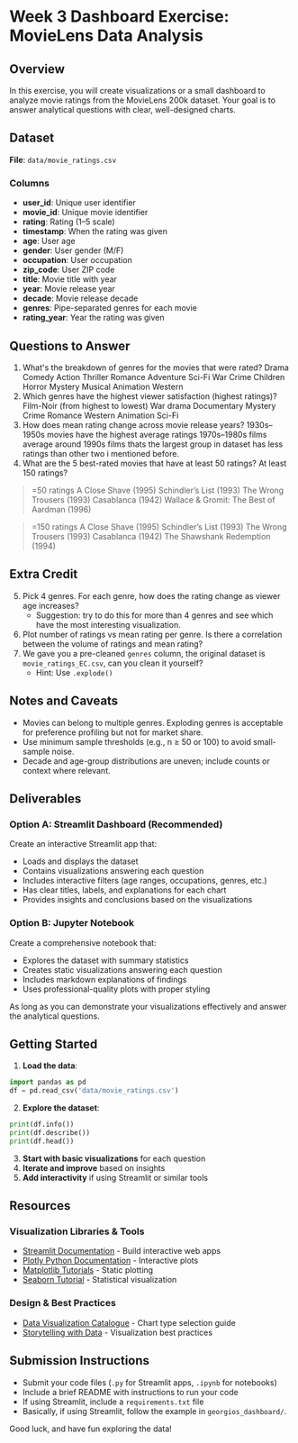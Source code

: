 # Week 3 Dashboard Exercise: MovieLens Data Analysis

## Overview
In this exercise, you will create visualizations or a small dashboard to analyze movie ratings from the MovieLens 200k dataset. Your goal is to answer analytical questions with clear, well-designed charts.

## Dataset
**File**: `data/movie_ratings.csv`

### Columns
- **user_id**: Unique user identifier
- **movie_id**: Unique movie identifier
- **rating**: Rating (1–5 scale)
- **timestamp**: When the rating was given
- **age**: User age
- **gender**: User gender (M/F)
- **occupation**: User occupation
- **zip_code**: User ZIP code
- **title**: Movie title with year
- **year**: Movie release year
- **decade**: Movie release decade
- **genres**: Pipe-separated genres for each movie
- **rating_year**: Year the rating was given

## Questions to Answer
1. What's the breakdown of genres for the movies that were rated?
Drama 
Comedy 
Action 
Thriller 
Romance 
Adventure 
Sci-Fi 
War 
Crime 
Children 
Horror 
Mystery 
Musical 
Animation 
Western 
2. Which genres have the highest viewer satisfaction (highest ratings)? 
Film-Noir 
(from highest to lowest)
War 
drama 
Documentary 
Mystery
Crime 
Romance 
Western 
Animation 
Sci-Fi 
3. How does mean rating change across movie release years?
1930s–1950s movies have the highest average ratings 
1970s–1980s films average around 
1990s films thats the largest group in dataset has less ratings than other two i mentioned before.
4. What are the 5 best-rated movies that have at least 50 ratings? At least 150 ratings?
>=50 ratings
A Close Shave (1995) 
Schindler’s List (1993) 
The Wrong Trousers (1993) 
Casablanca (1942) 
Wallace & Gromit: The Best of Aardman (1996)

>=150 ratings
A Close Shave (1995) 
Schindler’s List (1993) 
The Wrong Trousers (1993) 
Casablanca (1942) 
The Shawshank Redemption (1994)

## Extra Credit
5. Pick 4 genres. For each genre, how does the rating change as viewer age increases?
   - Suggestion: try to do this for more than 4 genres and see which have the most interesting visualization.
6. Plot number of ratings vs mean rating per genre. Is there a correlation between the volume of ratings and mean rating?
7. We gave you a pre-cleaned `genres` column, the original dataset is `movie_ratings_EC.csv`, can you clean it yourself?
   - Hint: Use `.explode()` 

## Notes and Caveats
- Movies can belong to multiple genres. Exploding genres is acceptable for preference profiling but not for market share.
- Use minimum sample thresholds (e.g., n ≥ 50 or 100) to avoid small-sample noise.
- Decade and age-group distributions are uneven; include counts or context where relevant.

## Deliverables

### Option A: Streamlit Dashboard (Recommended)
Create an interactive Streamlit app that:
- Loads and displays the dataset
- Contains visualizations answering each question
- Includes interactive filters (age ranges, occupations, genres, etc.)
- Has clear titles, labels, and explanations for each chart
- Provides insights and conclusions based on the visualizations

### Option B: Jupyter Notebook
Create a comprehensive notebook that:
- Explores the dataset with summary statistics
- Creates static visualizations answering each question
- Includes markdown explanations of findings
- Uses professional-quality plots with proper styling

As long as you can demonstrate your visualizations effectively and answer the analytical questions.

## Getting Started

1. **Load the data**:
```python
import pandas as pd
df = pd.read_csv('data/movie_ratings.csv')
```

2. **Explore the dataset**:
```python
print(df.info())
print(df.describe())
print(df.head())
```

3. **Start with basic visualizations** for each question
4. **Iterate and improve** based on insights
5. **Add interactivity** if using Streamlit or similar tools

## Resources

### Visualization Libraries & Tools
- [Streamlit Documentation](https://docs.streamlit.io/) - Build interactive web apps
- [Plotly Python Documentation](https://plotly.com/python/) - Interactive plots
- [Matplotlib Tutorials](https://matplotlib.org/stable/tutorials/index.html) - Static plotting
- [Seaborn Tutorial](https://seaborn.pydata.org/tutorial.html) - Statistical visualization

### Design & Best Practices
- [Data Visualization Catalogue](https://datavizcatalogue.com/) - Chart type selection guide
- [Storytelling with Data](https://www.storytellingwithdata.com/) - Visualization best practices

## Submission Instructions
- Submit your code files (`.py` for Streamlit apps, `.ipynb` for notebooks)
- Include a brief README with instructions to run your code
- If using Streamlit, include a `requirements.txt` file
- Basically, if using Streamlit, follow the example in `georgios_dashboard/`.

Good luck, and have fun exploring the data!
